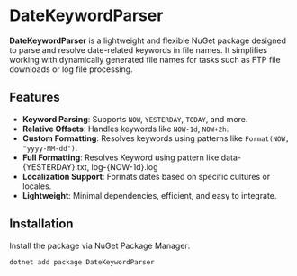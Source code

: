 # DateKeywordParser

**DateKeywordParser** is a lightweight and flexible NuGet package designed to parse and resolve date-related keywords in file names. It simplifies working with dynamically generated file names for tasks such as FTP file downloads or log file processing.

## Features

- **Keyword Parsing**: Supports `NOW`, `YESTERDAY`, `TODAY`, and more.
- **Relative Offsets**: Handles keywords like `NOW-1d`, `NOW+2h`.
- **Custom Formatting**: Resolves keywords using patterns like `Format(NOW, "yyyy-MM-dd")`.
- **Full Formatting**: Resolves Keyword using pattern like data-{YESTERDAY}.txt, log-{NOW-1d}.log
- **Localization Support**: Formats dates based on specific cultures or locales.
- **Lightweight**: Minimal dependencies, efficient, and easy to integrate.

## Installation

Install the package via NuGet Package Manager:
```bash
dotnet add package DateKeywordParser
